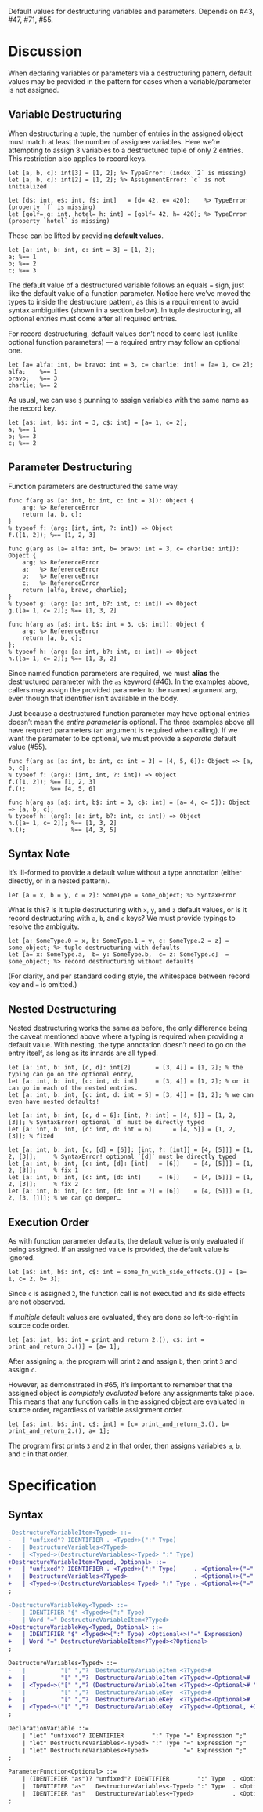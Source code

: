 Default values for destructuring variables and parameters. Depends on #43, #47, #71, #55.

# Discussion
When declaring variables or parameters via a destructuring pattern, default values may be provided in the pattern for cases when a variable/parameter is not assigned.

## Variable Destructuring
When destructuring a tuple, the number of entries in the assigned object must match at least the number of assignee variables. Here we’re attempting to assign 3 variables to a destructured tuple of only 2 entries. This restriction also applies to record keys.
```cp
let [a, b, c]: int[3] = [1, 2]; %> TypeError: (index `2` is missing)
let [a, b, c]: int[2] = [1, 2]; %> AssignmentError: `c` is not initialized

let [d$: int, e$: int, f$: int]   = [d= 42, e= 420];    %> TypeError (property `f` is missing)
let [golf= g: int, hotel= h: int] = [golf= 42, h= 420]; %> TypeError (property `hotel` is missing)
```

These can be lifted by providing **default values**.
```cp
let [a: int, b: int, c: int = 3] = [1, 2];
a; %== 1
b; %== 2
c; %== 3
```
The default value of a destructured variable follows an equals `=` sign, just like the default value of a function parameter. Notice here we’ve moved the types to inside the destructure pattern, as this is a requirement to avoid syntax ambiguities (shown in a section below). In tuple destructuring, all optional entries must come after all required entries.

For record destructuring, default values don’t need to come last (unlike optional function parameters) — a required entry may follow an optional one.
```cp
let [a= alfa: int, b= bravo: int = 3, c= charlie: int] = [a= 1, c= 2];
alfa;    %== 1
bravo;   %== 3
charlie; %== 2
```

As usual, we can use `$` punning to assign variables with the same name as the record key.
```cp
let [a$: int, b$: int = 3, c$: int] = [a= 1, c= 2];
a; %== 1
b; %== 3
c; %== 2
```

## Parameter Destructuring
Function parameters are destructured the same way.
```cp
func f(arg as [a: int, b: int, c: int = 3]): Object {
	arg; %> ReferenceError
	return [a, b, c];
}
% typeof f: (arg: [int, int, ?: int]) => Object
f.([1, 2]); %== [1, 2, 3]

func g(arg as [a= alfa: int, b= bravo: int = 3, c= charlie: int]): Object {
	arg; %> ReferenceError
	a;   %> ReferenceError
	b;   %> ReferenceError
	c;   %> ReferenceError
	return [alfa, bravo, charlie];
}
% typeof g: (arg: [a: int, b?: int, c: int]) => Object
g.([a= 1, c= 2]); %== [1, 3, 2]

func h(arg as [a$: int, b$: int = 3, c$: int]): Object {
	arg; %> ReferenceError
	return [a, b, c];
};
% typeof h: (arg: [a: int, b?: int, c: int]) => Object
h.([a= 1, c= 2]); %== [1, 3, 2]
```
Since named function parameters are required, we must **alias** the destructured parameter with the `as` keyword (#46). In the examples above, callers may assign the provided parameter to the named argument `arg`, even though that identifier isn’t available in the body.

Just because a destructured function parameter may have optional entries doesn’t mean the *entire parameter* is optional. The three examples above all have required parameters (an argument is required when calling). If we want the parameter to be optional, we must provide a *separate* default value (#55).
```cp
func f(arg as [a: int, b: int, c: int = 3] = [4, 5, 6]): Object => [a, b, c];
% typeof f: (arg?: [int, int, ?: int]) => Object
f.([1, 2]); %== [1, 2, 3]
f.();       %== [4, 5, 6]

func h(arg as [a$: int, b$: int = 3, c$: int] = [a= 4, c= 5]): Object => [a, b, c];
% typeof h: (arg?: [a: int, b?: int, c: int]) => Object
h.([a= 1, c= 2]); %== [1, 3, 2]
h.();             %== [4, 3, 5]
```

## Syntax Note
It’s ill-formed to provide a default value without a type annotation (either directly, or in a nested pattern).
```cp
let [a = x, b = y, c = z]: SomeType = some_object; %> SyntaxError
```
What is this? Is it tuple destructuring with `x`, `y`, and `z` default values, or is it record destructuring with `a`, `b`, and `c` keys? We must provide typings to resolve the ambiguity.
```cp
let [a: SomeType.0 = x, b: SomeType.1 = y, c: SomeType.2 = z] = some_object; %> tuple destructuring with defaults
let [a= x: SomeType.a,  b= y: SomeType.b,  c= z: SomeType.c]  = some_object; %> record destructuring without defaults
```
(For clarity, and per standard coding style, the whitespace between record key and `=` is omitted.)

## Nested Destructuring
Nested destructuring works the same as before, the only difference being the caveat mentioned above where a typing is required when providing a default value. With nesting, the type annotation doesn’t need to go on the entry itself, as long as its innards are all typed.
```cp
let [a: int, b: int, [c, d]: int[2]       = [3, 4]] = [1, 2]; % the typing can go on the optional entry,
let [a: int, b: int, [c: int, d: int]     = [3, 4]] = [1, 2]; % or it can go in each of the nested entries.
let [a: int, b: int, [c: int, d: int = 5] = [3, 4]] = [1, 2]; % we can even have nested defaults!

let [a: int, b: int, [c, d = 6]: [int, ?: int] = [4, 5]] = [1, 2, [3]]; % SyntaxError! optional `d` must be directly typed
let [a: int, b: int, [c: int, d: int = 6]      = [4, 5]] = [1, 2, [3]]; % fixed

let [a: int, b: int, [c, [d] = [6]]: [int, ?: [int]] = [4, [5]]] = [1, 2, [3]];     % SyntaxError! optional `[d]` must be directly typed
let [a: int, b: int, [c: int, [d]: [int]   = [6]]    = [4, [5]]] = [1, 2, [3]];     % fix 1
let [a: int, b: int, [c: int, [d: int]     = [6]]    = [4, [5]]] = [1, 2, [3]];     % fix 2
let [a: int, b: int, [c: int, [d: int = 7] = [6]]    = [4, [5]]] = [1, 2, [3, []]]; % we can go deeper…
```

## Execution Order
As with function parameter defaults, the default value is only evaluated if being assigned. If an assigned value is provided, the default value is ignored.
```cp
let [a$: int, b$: int, c$: int = some_fn_with_side_effects.()] = [a= 1, c= 2, b= 3];
```
Since `c` is assigned `2`, the function call is not executed and its side effects are not observed.

If *multiple* default values are evaluated, they are done so left-to-right in source code order.
```cp
let [a$: int, b$: int = print_and_return_2.(), c$: int = print_and_return_3.()] = [a= 1];
```
After assigning `a`, the program will print `2` and assign `b`, then print `3` and assign `c`.

However, as demonstrated in #65, it’s important to remember that the assigned object is *completely evaluated* before any assignments take place. This means that any function calls in the assigned object are evaluated in source order, regardless of variable assignment order.
```cp
let [a$: int, b$: int, c$: int] = [c= print_and_return_3.(), b= print_and_return_2.(), a= 1];
```
The program first prints `3` and `2` in that order, then assigns variables `a`, `b`, and `c` in that order.


# Specification

## Syntax
```diff
-DestructureVariableItem<Typed> ::=
-	| "unfixed"? IDENTIFIER . <Typed+>(":" Type)
-	| DestructureVariables<?Typed>
-	| <Typed+>(DestructureVariables<-Typed> ":" Type)
+DestructureVariableItem<Typed, Optional> ::=
+	| "unfixed"? IDENTIFIER . <Typed+>(":" Type)     . <Optional+>("=" Expression)
+	| DestructureVariables<?Typed>                   . <Optional+>("=" Expression)
+	| <Typed+>(DestructureVariables<-Typed> ":" Type . <Optional+>("=" Expression))
;

-DestructureVariableKey<Typed> ::=
-	| IDENTIFIER "$" <Typed+>(":" Type)
-	| Word "=" DestructureVariableItem<?Typed>
+DestructureVariableKey<Typed, Optional> ::=
+	| IDENTIFIER "$" <Typed+>(":" Type) <Optional+>("=" Expression)
+	| Word "=" DestructureVariableItem<?Typed><?Optional>
;

DestructureVariables<Typed> ::=
-	|          "[" ","?  DestructureVariableItem <?Typed>#                                                               ","? "]"
+	|          "[" ","?  DestructureVariableItem <?Typed><-Optional>#                                                    ","? "]"
+	| <Typed+>("[" ","? (DestructureVariableItem <?Typed><-Optional># ",")? DestructureVariableItem <?Typed><+Optional># ","? "]")
-	|          "[" ","?  DestructureVariableKey  <?Typed>#                                                               ","? "]"
+	|          "[" ","?  DestructureVariableKey  <?Typed><-Optional>#                                                    ","? "]"
+	| <Typed+>("[" ","?  DestructureVariableKey  <?Typed><-Optional, +Optional>#                                         ","? "]")
;

DeclarationVariable ::=
	| "let" "unfixed"? IDENTIFIER        ":" Type "=" Expression ";"
	| "let" DestructureVariables<-Typed> ":" Type "=" Expression ";"
	| "let" DestructureVariables<+Typed>          "=" Expression ";"
;

ParameterFunction<Optional> ::=
	| (IDENTIFIER "as")? "unfixed"? IDENTIFIER        ":" Type  . <Optional+>("=" Expression)
	|  IDENTIFIER "as"   DestructureVariables<-Typed> ":" Type  . <Optional+>("=" Expression)
	|  IDENTIFIER "as"   DestructureVariables<+Typed>           . <Optional+>("=" Expression)
;
```
